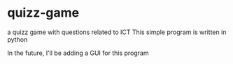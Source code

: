 # quizz-game

a quizz game with questions related to ICT
This simple program is written in python

In the future, I'll be adding a GUI for this program

